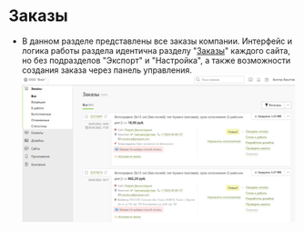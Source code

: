 # Заказы
* В данном разделе представлены все заказы компании. Интерфейс и логика работы раздела идентична разделу "[Заказы](/orders/edit)" каждого сайта, но без подразделов "Экспорт" и "Настройка", а также  возможности создания заказа через панель управления.
![](../_media/profile/orders.png ':size=80%')